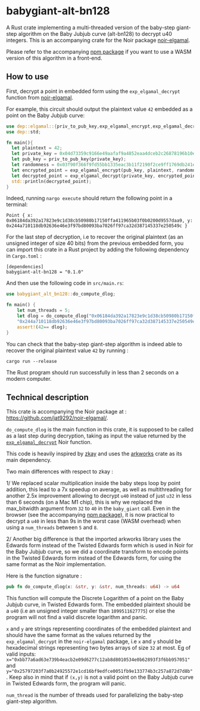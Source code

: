 # babygiant-alt-bn128
A Rust crate implementing a multi-threaded version of the baby-step giant-step algorithm on the Baby Jubjub curve (alt-bn128) to decrypt u40 integers.
This is an accompanying crate for the Noir package [noir-elgamal](https://github.com/jat9292/noir-elgamal).

Please refer to the accompanying [npm package](https://github.com/jat9292/babyjubjub-utils) if you want to use a WASM version of this algorithm in a front-end.

## How to use
First, decrypt a point in embedded form using the `exp_elgamal_decrypt` function from [noir-elgamal](https://github.com/jat9292/noir-elgamal).

For example, this circuit should output the plaintext value `42` embedded as a point on the Baby Jubjub curve:
```rust
use dep::elgamal::{priv_to_pub_key,exp_elgamal_encrypt,exp_elgamal_decrypt};
use dep::std;

fn main(){
  let plaintext = 42;
  let private_key = 0x04d73359c9166e49aafaf9a4852eaa4dceb2c26878196b10e9048004ff5cc20c;
  let pub_key = priv_to_pub_key(private_key);
  let randomness = 0x03f90f366f9fd55bb1335eac3b11f2190f2ce9ff1769db241edaa7774136099b;
  let encrypted_point = exp_elgamal_encrypt(pub_key, plaintext, randomness);
  let decrypted_point = exp_elgamal_decrypt(private_key, encrypted_point);
  std::println(decrypted_point);
}
```

Indeed, running `nargo execute` should return the following point in a terminal: 
```
Point { x: 0x06184da392a17823e9c1d38cb50980b17150ffa411965b03f0b0200d9557daa9, y: 0x244a710118db92636e46e3f97bd80093ba7026ff97ca32d387145337e250549c }
```

For the last step of decryption, i.e to recover the original plaintext (as an unsigned integer of size 40 bits) from the previous embedded form, you can import this crate in a Rust project by adding the following dependency in `Cargo.toml` : 
```
[dependencies]
babygiant-alt-bn128 = "0.1.0"
```

And then use the following code in `src/main.rs`: 

```rust
use babygiant_alt_bn128::do_compute_dlog;

fn main() {
    let num_threads = 5;
    let dlog = do_compute_dlog("0x06184da392a17823e9c1d38cb50980b17150ffa411965b03f0b0200d9557daa9",
    "0x244a710118db92636e46e3f97bd80093ba7026ff97ca32d387145337e250549c",num_threads);
    assert!(42== dlog);
}
```

You can check that the baby-step giant-step algorithm is indeed able to recover the original plaintext value `42` by running : 
```
cargo run --release
```

The Rust program should run successfully in less than 2 seconds on a modern computer.

## Technical description
This crate is accompanying the Noir package at : https://github.com/jat9292/noir-elgamal/. 

`do_compute_dlog` is the main function in this crate, it is supposed to be called as a last step during decryption, taking as input the value returned by the [`exp_elgamal_decrypt`](https://github.com/jat9292/noir-elgamal/blob/v0.0.1/src/lib.nr#L50) Noir function.

This code is heavily inspired by [zkay](https://github.com/eth-sri/zkay/blob/master/babygiant-lib/src/lib.rs) and uses the [arkworks](https://github.com/arkworks-rs) crate as its main dependency.

Two main differences with respect to zkay : 

1/ We replaced scalar multiplication inside the baby steps loop by point addition, this lead to a 7x speedup on average, as well as multithreading for another 2.5x improvement
allowing to decrypt  `u40` instead of just `u32` in less than 6 seconds (on a Mac M1 chip), this is why we replaced the max_bitwidth argument from `32` to `40` in the `baby_giant` call.
Even in the browser (see the accompanying [npm package](https://github.com/jat9292/babyjubjub-utils)), it is now practical to decrypt a `u40` in less than 9s in the worst case (WASM overhead) when using a `num_threads` between `5` and `8`.

2/ Another big difference is that the imported arkworks library uses the Edwards form instead of the Twisted Edwards form which is used in Noir for the Baby Jubjub curve, so we did a coordinate transform to encode points in the Twisted Edwards form instead of the Edwards form, for using the same format as the Noir implementation. 

Here is the function signature :

```rust
pub fn do_compute_dlog(x: &str, y: &str, num_threads: u64) -> u64
```

This function will compute the Discrete Logarithm of a point on the Baby Jubjub curve, in Twisted Edwards form.
The embedded plaintext should be a `u40` (i.e an unsigned integer smaller than `1099511627775`) or else the program will not find a valid discrete logarithm and panic.

`x` and `y` are strings representing coordinates of the embedded plaintext and should have the same format as the values returned by the `exp_elgamal_decrypt` in the `noir-elgamal` package, i.e  `x` and `y` should be hexadecimal strings representing two bytes arrays of size `32` at most. 
Eg of valid inputs: `x="0xbb77a6ad63e739b4eacb2e09d6277c12ab8d8010534e0b62893f3f6bb957051"` and `y="0x25797203f7a0b24925572e1cd16bf9edfce0051fb9e133774b3c257a872d7d8b"`.
Keep also in mind that if `(x,y)` is not a valid point on the Baby Jubjub curve in Twisted Edwards form, the program will panic.

`num_thread` is the number of threads used for parallelizing the baby-step giant-step algorithm.
